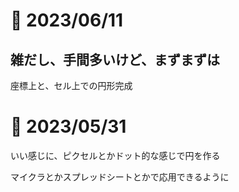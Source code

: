 # 📝 2023/06/11


## 雑だし、手間多いけど、まずまずは

座標上と、セル上での円形完成




# 📝 2023/05/31

いい感じに、ピクセルとかドット的な感じで円を作る

マイクラとかスプレッドシートとかで応用できるように

